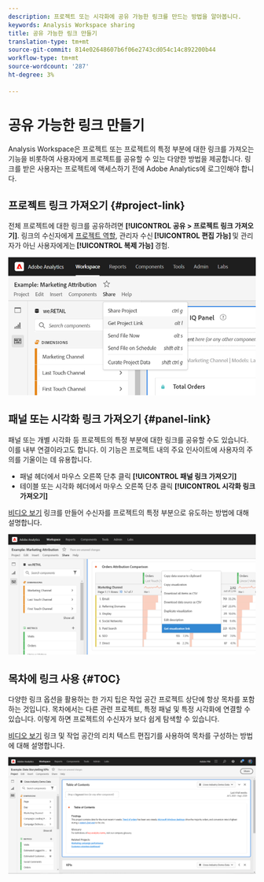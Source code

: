```yaml
---
description: 프로젝트 또는 시각화에 공유 가능한 링크를 만드는 방법을 알아봅니다.
keywords: Analysis Workspace sharing
title: 공유 가능한 링크 만들기
translation-type: tm+mt
source-git-commit: 814e02648607b6f06e2743cd054c14c892200b44
workflow-type: tm+mt
source-wordcount: '287'
ht-degree: 3%

---
```



# 공유 가능한 링크 만들기

Analysis Workspace은 프로젝트 또는 프로젝트의 특정 부분에 대한 링크를 가져오는 기능을 비롯하여 사용자에게 프로젝트를 공유할 수 있는 다양한 방법을 제공합니다. 링크를 받은 사용자는 프로젝트에 액세스하기 전에 Adobe Analytics에 로그인해야 합니다.

## 프로젝트 링크 가져오기 {#project-link}

전체 프로젝트에 대한 링크를 공유하려면 **[!UICONTROL 공유 > 프로젝트 링크 가져오기]**. 링크의 수신자에게 [프로젝트 역할](https://docs.adobe.com/content/help/ko-KR/analytics/analyze/analysis-workspace/curate-share/share-projects.html), 관리자 수신 **[!UICONTROL 편집 가능]** 및 관리자가 아닌 사용자에게는 **[!UICONTROL 복제 가능]** 경험.

![](assets/get-project-link.png)

## 패널 또는 시각화 링크 가져오기 {#panel-link}

패널 또는 개별 시각화 등 프로젝트의 특정 부분에 대한 링크를 공유할 수도 있습니다. 이를 내부 연결이라고도 합니다. 이 기능은 프로젝트 내의 주요 인사이트에 사용자의 주의를 기울이는 데 유용합니다.

* 패널 헤더에서 마우스 오른쪽 단추 클릭 **[!UICONTROL 패널 링크 가져오기]**
* 테이블 또는 시각화 헤더에서 마우스 오른쪽 단추 클릭 **[!UICONTROL 시각화 링크 가져오기]**

[비디오 보기](https://www.youtube.com/watch?v=lvmAdKNfWQw) 링크를 만들어 수신자를 프로젝트의 특정 부분으로 유도하는 방법에 대해 설명합니다.

![](assets/get-viz-link.png)

## 목차에 링크 사용 {#TOC}

다양한 링크 옵션을 활용하는 한 가지 팁은 작업 공간 프로젝트 상단에 항상 목차를 포함하는 것입니다. 목차에서는 다른 관련 프로젝트, 특정 패널 및 특정 시각화에 연결할 수 있습니다. 이렇게 하면 프로젝트의 수신자가 보다 쉽게 탐색할 수 있습니다.

[비디오 보기](https://www.youtube.com/watch?v=Xo6fTguWm-M) 링크 및 작업 공간의 리치 텍스트 편집기를 사용하여 목차를 구성하는 방법에 대해 설명합니다.

![](assets/toc.png)